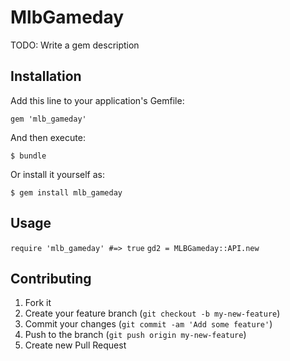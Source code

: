 # MlbGameday

TODO: Write a gem description

## Installation

Add this line to your application's Gemfile:

    gem 'mlb_gameday'

And then execute:

    $ bundle

Or install it yourself as:

    $ gem install mlb_gameday

## Usage

`require 'mlb_gameday' #=> true`
`gd2 = MLBGameday::API.new`

## Contributing

1. Fork it
2. Create your feature branch (`git checkout -b my-new-feature`)
3. Commit your changes (`git commit -am 'Add some feature'`)
4. Push to the branch (`git push origin my-new-feature`)
5. Create new Pull Request

